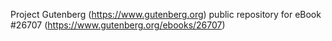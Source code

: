 Project Gutenberg (https://www.gutenberg.org) public repository for eBook #26707 (https://www.gutenberg.org/ebooks/26707)
